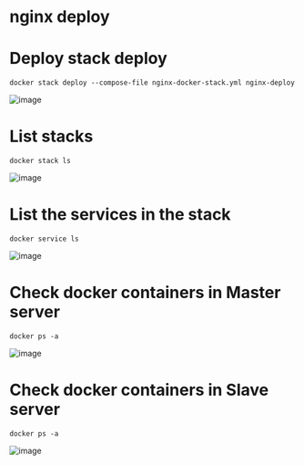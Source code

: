 # nginx deploy

# Deploy stack deploy
    docker stack deploy --compose-file nginx-docker-stack.yml nginx-deploy
  ![image](https://user-images.githubusercontent.com/58024415/105357791-51bac880-5c1b-11eb-93d9-67bcedc0975f.png)
# List stacks
    docker stack ls
  ![image](https://user-images.githubusercontent.com/58024415/105357829-61d2a800-5c1b-11eb-9746-e1714038fb8d.png)
# List the services in the stack
    docker service ls
  ![image](https://user-images.githubusercontent.com/58024415/105357878-744ce180-5c1b-11eb-9fb4-464ff507286f.png) 
# Check docker containers in Master server
    docker ps -a
  ![image](https://user-images.githubusercontent.com/58024415/105357915-7ca51c80-5c1b-11eb-9955-9d634f73cff7.png) 
# Check docker containers in Slave server
    docker ps -a
  ![image](https://user-images.githubusercontent.com/58024415/105357961-8cbcfc00-5c1b-11eb-94cb-7af92a949f5c.png)
